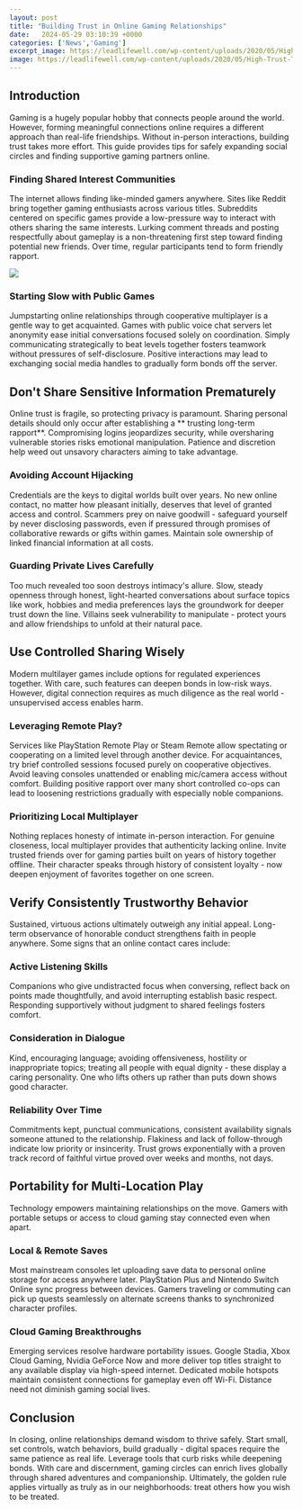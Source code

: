 ```yaml
---
layout: post
title: "Building Trust in Online Gaming Relationships"
date:   2024-05-29 03:10:39 +0000
categories: ['News','Gaming']
excerpt_image: https://leadlifewell.com/wp-content/uploads/2020/05/High-Trust-Translates-841x1536.jpg
image: https://leadlifewell.com/wp-content/uploads/2020/05/High-Trust-Translates-841x1536.jpg
---
```


## Introduction
Gaming is a hugely popular hobby that connects people around the world. However, forming meaningful connections online requires a different approach than real-life friendships. Without in-person interactions, building trust takes more effort. This guide provides tips for safely expanding social circles and finding supportive gaming partners online.
### **Finding Shared Interest Communities** 
The internet allows finding like-minded gamers anywhere. Sites like Reddit bring together gaming enthusiasts across various titles. Subreddits centered on specific games provide a low-pressure way to interact with others sharing the same interests. Lurking comment threads and posting respectfully about gameplay is a non-threatening first step toward finding potential new friends. Over time, regular participants tend to form friendly rapport. 

![](https://static.startuptalky.com/2021/05/customer-trust-startuptalky.jpg)
### **Starting Slow with Public Games**
Jumpstarting online relationships through cooperative multiplayer is a gentle way to get acquainted. Games with public voice chat servers let anonymity ease initial conversations focused solely on coordination. Simply communicating strategically to beat levels together fosters teamwork without pressures of self-disclosure. Positive interactions may lead to exchanging social media handles to gradually form bonds off the server. 
## Don't Share Sensitive Information Prematurely
Online trust is fragile, so protecting privacy is paramount. Sharing personal details should only occur after establishing a ** trusting long-term rapport**. Compromising logins jeopardizes security, while oversharing vulnerable stories risks emotional manipulation. Patience and discretion help weed out unsavory characters aiming to take advantage.
### **Avoiding Account Hijacking**
Credentials are the keys to digital worlds built over years. No new online contact, no matter how pleasant initially, deserves that level of granted access and control. Scammers prey on naive goodwill - safeguard yourself by never disclosing passwords, even if pressured through promises of collaborative rewards or gifts within games. Maintain sole ownership of linked financial information at all costs. 
### **Guarding Private Lives Carefully**  
Too much revealed too soon destroys intimacy's allure. Slow, steady openness through honest, light-hearted conversations about surface topics like work, hobbies and media preferences lays the groundwork for deeper trust down the line. Villains seek vulnerability to manipulate - protect yours and allow friendships to unfold at their natural pace.
## Use Controlled Sharing Wisely
Modern multilayer games include options for regulated experiences together. With care, such features can deepen bonds in low-risk ways. However, digital connection requires as much diligence as the real world - unsupervised access enables harm.
### **Leveraging Remote Play?**
Services like PlayStation Remote Play or Steam Remote allow spectating or cooperating on a limited level through another device. For acquaintances, try brief controlled sessions focused purely on cooperative objectives. Avoid leaving consoles unattended or enabling mic/camera access without comfort. Building positive rapport over many short controlled co-ops can lead to loosening restrictions gradually with especially noble companions. 
### **Prioritizing Local Multiplayer**  
Nothing replaces honesty of intimate in-person interaction. For genuine closeness, local multiplayer provides that authenticity lacking online. Invite trusted friends over for gaming parties built on years of history together offline. Their character speaks through history of consistent loyalty - now deepen enjoyment of favorites together on one screen.
## Verify Consistently Trustworthy Behavior
Sustained, virtuous actions ultimately outweigh any initial appeal. Long-term observance of honorable conduct strengthens faith in people anywhere. Some signs that an online contact cares include:
### **Active Listening Skills**
Companions who give undistracted focus when conversing, reflect back on points made thoughtfully, and avoid interrupting establish basic respect. Responding supportively without judgment to shared feelings fosters comfort.
### **Consideration in Dialogue**  
Kind, encouraging language; avoiding offensiveness, hostility or inappropriate topics; treating all people with equal dignity - these display a caring personality. One who lifts others up rather than puts down shows good character. 
### **Reliability Over Time**  
Commitments kept, punctual communications, consistent availability signals someone attuned to the relationship. Flakiness and lack of follow-through indicate low priority or insincerity. Trust grows exponentially with a proven track record of faithful virtue proved over weeks and months, not days.   
## Portability for Multi-Location Play 
Technology empowers maintaining relationships on the move. Gamers with portable setups or access to cloud gaming stay connected even when apart.
### **Local & Remote Saves**
Most mainstream consoles let uploading save data to personal online storage for access anywhere later. PlayStation Plus and Nintendo Switch Online sync progress between devices. Gamers traveling or commuting can pick up quests seamlessly on alternate screens thanks to synchronized character profiles.
### **Cloud Gaming Breakthroughs**
Emerging services resolve hardware portability issues. Google Stadia, Xbox Cloud Gaming, Nvidia GeForce Now and more deliver top titles straight to any available display via high-speed internet. Dedicated mobile hotspots maintain consistent connections for gameplay even off Wi-Fi. Distance need not diminish gaming social lives.
## Conclusion
In closing, online relationships demand wisdom to thrive safely. Start small, set controls, watch behaviors, build gradually - digital spaces require the same patience as real life. Leverage tools that curb risks while deepening bonds. With care and discernment, gaming circles can enrich lives globally through shared adventures and companionship. Ultimately, the golden rule applies virtually as truly as in our neighborhoods: treat others how you wish to be treated.